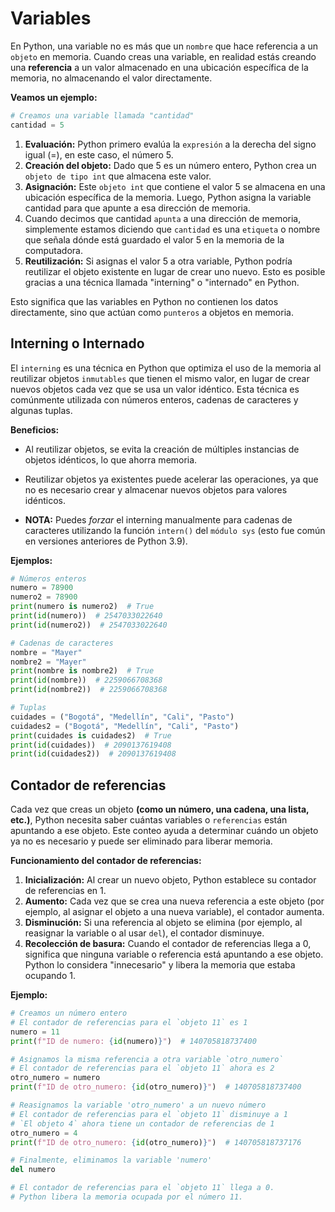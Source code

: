 # Variables

En Python, una variable no es más que un `nombre` que hace referencia a un `objeto` en memoria. Cuando creas una variable, en realidad estás creando una **referencia** a un valor almacenado en una ubicación específica de la memoria, no almacenando el valor directamente.

**Veamos un ejemplo:**

```py
# Creamos una variable llamada "cantidad"
cantidad = 5
```

1. **Evaluación:** Python primero evalúa la `expresión` a la derecha del signo igual (=), en este caso, el número 5.
2. **Creación del objeto:** Dado que 5 es un número entero, Python crea un `objeto de tipo int` que almacena este valor.
3. **Asignación:** Este `objeto int` que contiene el valor 5 se almacena en una ubicación específica de la memoria. Luego, Python asigna la variable cantidad para que apunte a esa dirección de memoria.
4. Cuando decimos que cantidad `apunta` a una dirección de memoria, simplemente estamos diciendo que `cantidad` es una `etiqueta` o nombre que señala dónde está guardado el valor 5 en la memoria de la computadora.
5. **Reutilización:** Si asignas el valor 5 a otra variable, Python podría reutilizar el objeto existente en lugar de crear uno nuevo. Esto es posible gracias a una técnica llamada "interning" o "internado" en Python.

Esto significa que las variables en Python no contienen los datos directamente, sino que actúan como `punteros` a objetos en memoria.

## Interning o Internado

El `interning` es una técnica en Python que optimiza el uso de la memoria al reutilizar objetos `inmutables` que tienen el mismo valor, en lugar de crear nuevos objetos cada vez que se usa un valor idéntico. Esta técnica es comúnmente utilizada con números enteros, cadenas de caracteres y algunas tuplas.

**Beneficios:**

- Al reutilizar objetos, se evita la creación de múltiples instancias de objetos idénticos, lo que ahorra memoria.
- Reutilizar objetos ya existentes puede acelerar las operaciones, ya que no es necesario crear y almacenar nuevos objetos para valores idénticos.

- **NOTA:** Puedes _forzar_ el interning manualmente para cadenas de caracteres utilizando la función `intern()` del `módulo sys` (esto fue común en versiones anteriores de Python 3.9).

**Ejemplos:**

```py
# Números enteros
numero = 78900
numero2 = 78900
print(numero is numero2)  # True
print(id(numero))  # 2547033022640
print(id(numero2))  # 2547033022640

# Cadenas de caracteres
nombre = "Mayer"
nombre2 = "Mayer"
print(nombre is nombre2)  # True
print(id(nombre))  # 2259066708368
print(id(nombre2))  # 2259066708368

# Tuplas
cuidades = ("Bogotá", "Medellín", "Cali", "Pasto")
cuidades2 = ("Bogotá", "Medellín", "Cali", "Pasto")
print(cuidades is cuidades2)  # True
print(id(cuidades))  # 2090137619408
print(id(cuidades2))  # 2090137619408
```

## Contador de referencias

Cada vez que creas un objeto **(como un número, una cadena, una lista, etc.)**, Python necesita saber cuántas variables o `referencias` están apuntando a ese objeto. Este conteo ayuda a determinar cuándo un objeto ya no es necesario y puede ser eliminado para liberar memoria.

**Funcionamiento del contador de referencias:**

1. **Inicialización:** Al crear un nuevo objeto, Python establece su contador de referencias en 1.
2. **Aumento:** Cada vez que se crea una nueva referencia a este objeto (por ejemplo, al asignar el objeto a una nueva variable), el contador aumenta.
3. **Disminución:** Si una referencia al objeto se elimina (por ejemplo, al reasignar la variable o al usar `del`), el contador disminuye.
4. **Recolección de basura:** Cuando el contador de referencias llega a 0, significa que ninguna variable o referencia está apuntando a ese objeto. Python lo considera "innecesario" y libera la memoria que estaba ocupando 1.

**Ejemplo:**

```py
# Creamos un número entero
# El contador de referencias para el `objeto 11` es 1
numero = 11
print(f"ID de numero: {id(numero)}")  # 140705818737400

# Asignamos la misma referencia a otra variable `otro_numero`
# El contador de referencias para el `objeto 11` ahora es 2
otro_numero = numero
print(f"ID de otro_numero: {id(otro_numero)}")  # 140705818737400

# Reasignamos la variable 'otro_numero' a un nuevo número
# El contador de referencias para el `objeto 11` disminuye a 1
# `El objeto 4` ahora tiene un contador de referencias de 1
otro_numero = 4
print(f"ID de otro_numero: {id(otro_numero)}")  # 140705818737176

# Finalmente, eliminamos la variable 'numero'
del numero

# El contador de referencias para el `objeto 11` llega a 0.
# Python libera la memoria ocupada por el número 11.
```
